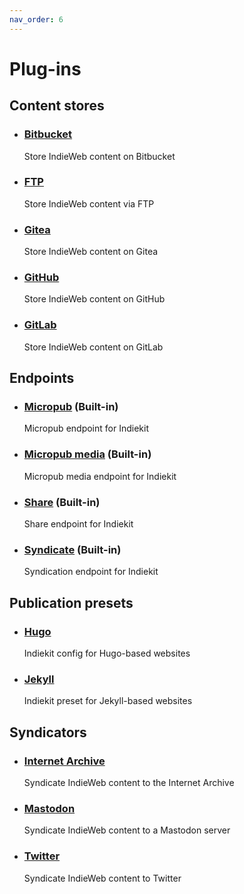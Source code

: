 ```yaml
---
nav_order: 6
---
```


# Plug-ins

## Content stores

* ### [Bitbucket](https://npmjs.org/package/@indiekit/store-bitbucket)

  Store IndieWeb content on Bitbucket

* ### [FTP](https://npmjs.org/package/@indiekit/store-ftp)

  Store IndieWeb content via FTP

* ### [Gitea](https://npmjs.org/package/@indiekit/store-gitea)

  Store IndieWeb content on Gitea

* ### [GitHub](https://npmjs.org/package/@indiekit/store-github)
  
  Store IndieWeb content on GitHub

* ### [GitLab](https://npmjs.org/package/@indiekit/store-gitlab)
  
  Store IndieWeb content on GitLab

## Endpoints

* ### [Micropub](https://npmjs.org/package/@indiekit/endpoint-micropub) (Built-in)

  Micropub endpoint for Indiekit

* ### [Micropub media](https://npmjs.org/package/@indiekit/endpoint-media) (Built-in)

  Micropub media endpoint for Indiekit

* ### [Share](https://npmjs.org/package/@indiekit/endpoint-share) (Built-in)

  Share endpoint for Indiekit

* ### [Syndicate](https://npmjs.org/package/@indiekit/endpoint-syndicate) (Built-in)

  Syndication endpoint for Indiekit

## Publication presets

* ### [Hugo](https://npmjs.org/package/@indiekit/preset-hugo)

  Indiekit config for Hugo-based websites

* ### [Jekyll](https://npmjs.org/package/@indiekit/preset-jekyll)

  Indiekit preset for Jekyll-based websites

## Syndicators

* ### [Internet Archive](https://npmjs.org/package/@indiekit/syndicator-internet-archive)

  Syndicate IndieWeb content to the Internet Archive

* ### [Mastodon](https://npmjs.org/package/@indiekit/syndicator-mastodon)

  Syndicate IndieWeb content to a Mastodon server

* ### [Twitter](https://npmjs.org/package/@indiekit/syndicator-twitter)

  Syndicate IndieWeb content to Twitter
